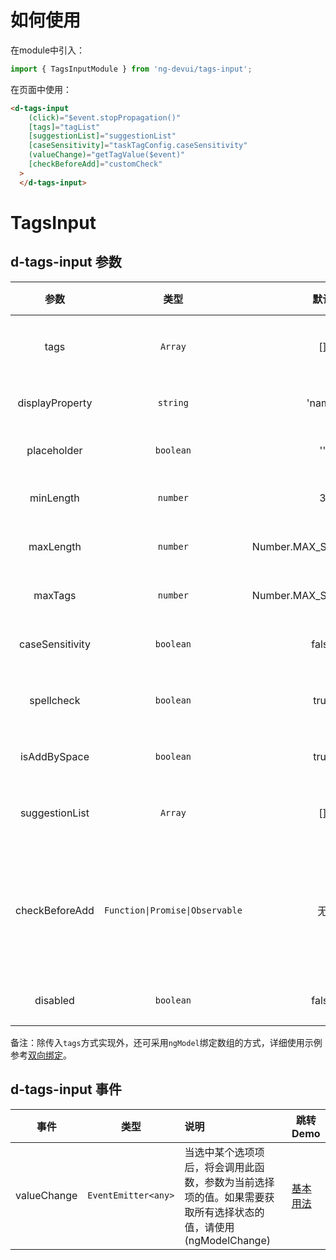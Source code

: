 # 如何使用
在module中引入：
```ts
import { TagsInputModule } from 'ng-devui/tags-input';
```

在页面中使用：
```html
<d-tags-input
    (click)="$event.stopPropagation()"
    [tags]="tagList"
    [suggestionList]="suggestionList"
    [caseSensitivity]="taskTagConfig.caseSensitivity"
    (valueChange)="getTagValue($event)"
    [checkBeforeAdd]="customCheck"
  >
  </d-tags-input>
```
# TagsInput

## d-tags-input 参数

|      参数       |              类型               |          默认           | 说明                                                                                                  | 跳转 Demo                                           |
| :-------------: | :-----------------------------: | :---------------------: | :---------------------------------------------------------------------------------------------------- | --------------------------------------------------- |
|      tags       |             `Array`             |           []            | 必选，记录输入的标签和选择的标签列表                                                                  | [基本用法](demo#basic-usage) |
| displayProperty |            `string`             |         'name'          | 可选，列表项使用的属性名                                                                              | [基本用法](demo#basic-usage) |
|   placeholder   |            `boolean`            |           ''            | 可选，输入框的 placeholder                                                                            | [基本用法](demo#basic-usage) |
|    minLength    |            `number`             |            3            | 可选，输入标签内容的最小长度                                                                          | [基本用法](demo#basic-usage) |
|    maxLength    |            `number`             | Number.MAX_SAFE_INTEGER | 可选，输入标签内容的最大长度                                                                          | [基本用法](demo#basic-usage) |
|     maxTags     |            `number`             | Number.MAX_SAFE_INTEGER | 可选，可输入标签的最大个数                                                                            | [基本用法](demo#basic-usage) |
| caseSensitivity |            `boolean`            |          false          | 可选，大小写敏感，默认忽略大小                                                                        | [基本用法](demo#basic-usage) | 写         |
|   spellcheck    |            `boolean`            |          true           | 可选，input 输入框是否开启拼写检查的                                                                                  | [基本用法](demo#basic-usage) | spellcheck |
|  isAddBySpace   |            `boolean`            |          true           | 可选，是否支持空格键输入标                                                                            | [基本用法](demo#basic-usage) | 签         |
| suggestionList  |             `Array`             |           []            | 可选，下拉选项，默认可选择的标签列表                                                                  | [基本用法](demo#basic-usage) |
| checkBeforeAdd  | `Function\|Promise\|Observable` |           无            | 可选，自定义校验函数，类型为(newTag: string) => boolean 或者 Promise<boolean>或者 Observable<boolean> | [基本用法](demo#basic-usage) |
|    disabled     |            `boolean`            |          false          | 可选，disabled 灰化状态                                                                               | [基本用法](demo#basic-usage) |

备注：除传入`tags`方式实现外，还可采用`ngModel`绑定数组的方式，详细使用示例参考[双向绑定](demo#ng-model)。

## d-tags-input 事件

|    事件     |        类型         | 说明                                                                                                          | 跳转 Demo                                           |
| :---------: | :-----------------: | :------------------------------------------------------------------------------------------------------------ | --------------------------------------------------- |
| valueChange | `EventEmitter<any>` | 当选中某个选项项后，将会调用此函数，参数为当前选择项的值。如果需要获取所有选择状态的值，请使用(ngModelChange) | [基本用法](demo#basic-usage) |
